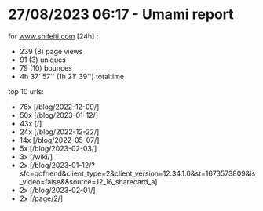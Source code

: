 # 27/08/2023 06:17 - Umami report
for www.shifeiti.com [24h] :

 - 239 (8) page views
 - 91 (3) uniques
 - 79 (10) bounces
 - 4h 37' 57'' (1h 21' 39'') totaltime


top 10 urls:
 - 76x [/blog/2022-12-09/]
 - 50x [/blog/2023-01-12/]
 - 43x [/]
 - 24x [/blog/2022-12-22/]
 - 14x [/blog/2022-05-07/]
 - 5x [/blog/2023-02-03/]
 - 3x [/wiki/]
 - 2x [/blog/2023-01-12/?sfc=qqfriend&client_type=2&client_version=12.34.1.0&st=1673573809&is_video=false&&source=12_16_sharecard_a]
 - 2x [/blog/2023-02-01/]
 - 2x [/page/2/]


